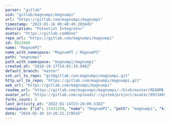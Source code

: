 ```yaml
---
parser: "gitlab"
uid: "gitlab/magnumpi/magnumpi"
url: "https://gitlab.com/magnumpi/magnumpi"
timestamp: "2022-01-16 00:40:49.285645"
description: "Potential Integrator"
avatar: "https://gitlab.comNone"
repo_url: "https://gitlab.com/magnumpi/magnumpi"
id: 8913469
name: "MagnumPI"
name_with_namespace: "MagnumPI / MagnumPI"
path: "magnumpi"
path_with_namespace: "magnumpi/magnumpi"
created_at: "2018-10-17T14:01:19.896Z"
default_branch: "master"
ssh_url_to_repo: "git@gitlab.com:magnumpi/magnumpi.git"
http_url_to_repo: "https://gitlab.com/magnumpi/magnumpi.git"
web_url: "https://gitlab.com/magnumpi/magnumpi"
readme_url: "https://gitlab.com/magnumpi/magnumpi/-/blob/master/README.md"
avatar_url: "https://gitlab.com/uploads/-/system/project/avatar/8913469/Tom_20Selleck_20as_20Thomas_20Magnum_20P.I._large.jpg"
forks_count: 2
last_activity_at: "2022-01-14T23:28:09.538Z"
namespace: {"id": 14341259, "name": "MagnumPI", "path": "magnumpi", "kind": "group", "full_path": "magnumpi", "parent_id": null, "avatar_url": null, "web_url": "https://gitlab.com/groups/magnumpi"}
date: "2024-02-10 14:20:22.278543"
---
```

